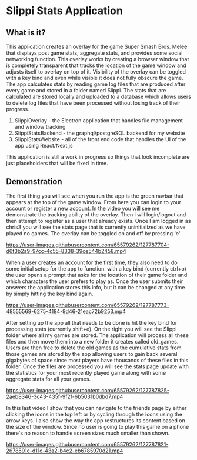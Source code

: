 # Slippi Stats Application
## What is it?
This application creates an overlay for the game Super Smash Bros. Melee that displays post game stats, aggregate stats, and provides some social networking function. This overlay works by creating a browser window that is completely transparent that tracks the location of the game window and adjusts itself to overlay on top of it. Visibility of the overlay can be toggled with a key bind and even while visible it does not fully obscure the game. The app calculates stats by reading game log files that are produced after every game and stored in a folder named Slippi. The stats that are calculated are stored locally and uploaded to a database which allows users to delete log files that have been processed without losing track of their progress.

1. SlippiOverlay - the Electron application that handles file management and window tracking
2. SlippiStatsBackend - the graphql/postgreSQL backend for my website
3. SlippiStatsWebsite - all of the front end code that handles the UI of the app using React/Next.js

This application is still a work in progress so things that look incomplete are just placeholders that will be fixed in time.

## Demonstration

The first thing you will see when you run the app is the green navbar that appears at the top of the game window. From here you can login to your account or register a new account. In the video you will see me demonstrate the tracking ability of the overlay. Then i will login/logout and then attempt to register as a user that already exists. Once I am logged in as chris3 you will see the stats page that is currently uninitialized as we have played no games. The overlay can be toggled on and off by pressing 'e'

https://user-images.githubusercontent.com/65579262/127787704-d6f3b2a9-97cc-4c55-8338-39ce544b2458.mp4

When a user creates an account for the first time, they also need to do some initial setup for the app to function. with a key bind (currently ctrl+o) the user opens a prompt that asks for the location of their game folder and which characters the user prefers to play as. Once the user submits their answers the application stores this info, but it can be changed at any time by simply hitting the key bind again. 


https://user-images.githubusercontent.com/65579262/127787773-48555569-6275-4184-9d46-21eac72b9253.mp4

After setting up the app all that needs to be done is hit the key bind for processing stats (currently shift+e). On the right you will see the Slippi folder where all my games are stored. The application will process all these files and then move them into a new folder it creates called old_games. Users are then free to delete the old games as the cumulative stats from those games are stored by the app allowing users to gain back several gigabytes of space since most players have thousands of these files in this folder. Once the files are processed you will see the stats page update with the statistics for your most recently played game along with some aggregate stats for all your games.

https://user-images.githubusercontent.com/65579262/127787825-2aeb8346-3c43-435f-9f2f-6b5031b0dbd7.mp4


In this last video I show that you can navigate to the friends page by either clicking the icons in the top left or by cycling through the icons using the arrow keys. I also show the way the app restructures its content based on the size of the window. Since no user is going to play this game on a phone there's no reason to handle screen sizes much smaller than shown.

https://user-images.githubusercontent.com/65579262/127787821-2678591c-d11c-43a2-b4c2-eb6785970d21.mp4







